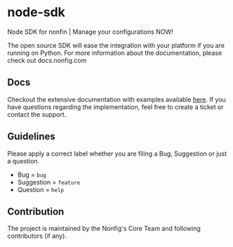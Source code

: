 # node-sdk
Node SDK for nonfin | Manage your configurations NOW!

The open source SDK will ease the integration with your platform if you are running on Python. For more information about the documentation, please check out docs.nonfig.com

## Docs

Checkout the extensive documentation with examples available [here](https://docs.nonfig.com/sdk/node-sdk). If you have questions regarding the implementation, feel free to create a ticket or contact the support.

## Guidelines

Please apply a correct label whether you are filing a Bug, Suggestion or just a question.

- Bug = `bug`
- Suggestion = `feature`
- Question = `help`


## Contribution

The project is maintained by the Nonfig's Core Team and following contributors (if any).
